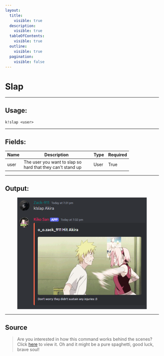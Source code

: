 ```yaml
---
layout:
  title:
    visible: true
  description:
    visible: true
  tableOfContents:
    visible: true
  outline:
    visible: true
  pagination:
    visible: false
---
```


# Slap

***

## Usage:

```
k!slap <user>
```

***

## Fields:

<table><thead><tr><th>Name</th><th width="215">Description</th><th>Type</th><th>Required</th></tr></thead><tbody><tr><td>user</td><td>The user you want to slap so hard that they can't stand up</td><td>User</td><td>True</td></tr></tbody></table>

***

## Output:

<div align="left"><figure><img src="../../.gitbook/assets/Slap.png" alt=""><figcaption></figcaption></figure></div>

***

## Source

> Are you interested in how this command works behind the scenes? Click [here](https://github.com/Kiko-Labs/Kiko-San/blob/stable/src/Prefix%20Commands/Roleplay/slap.js) to view it. Oh and it might be a pure spaghetti, good luck, brave soul!
